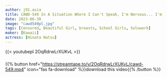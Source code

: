 ```yaml
---
author: j91.asia
title: CAWD-549 In A Situation Where I Can't Speak, I'm Nervous... I'm Nervous... I'm Going To Have A Sensitive Nipple In The Middle Of Development Natsu Hinata
date: 2023-06-30
image: "cawd549pl.jpg"
tags: [Censored, Beautiful Girl, breasts, School Girls, Solowork]
maker: [Kawaii]
actress: [Hinata Natsu]
---
```



{{< youtubepl 2OqRdrwLrXUKvL >}}
###

{{% button href="https://streamtape.to/v/2OqRdrwLrXUKvL/cawd-549.mp4" icon="fas fa-download" %}}download this video{{% /button %}}

